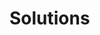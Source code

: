 <!DOCTYPE html>
<html>
  <!-- Title Begins --!>
  <head>
    <h1>Solutions</h1>
  </head>
  <!-- Title Ends --!>
</html>

